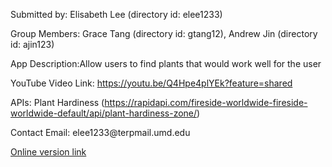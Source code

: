 <p>Submitted by: Elisabeth Lee (directory id: elee1233)</p>
<p>Group Members: Grace Tang (directory id: gtang12), Andrew Jin (directory id: ajin123)</p>
<p>App Description:Allow users to find plants that would work well for the user </p>
<p>YouTube Video Link: <a href="https://youtu.be/Q4Hpe4plYEk?feature=shared">https://youtu.be/Q4Hpe4plYEk?feature=shared</a> </p>
<p>APIs: Plant Hardiness 
(<a href="https://rapidapi.com/fireside-worldwide-fireside-worldwide-default/api/plant-hardiness-zone/">https://rapidapi.com/fireside-worldwide-fireside-worldwide-default/api/plant-hardiness-zone/</a>)</p>
<p>Contact Email: elee1233@terpmail.umd.edu</p>
<p><a href = "https://final-r3xz.onrender.com/">Online version link</a></p>